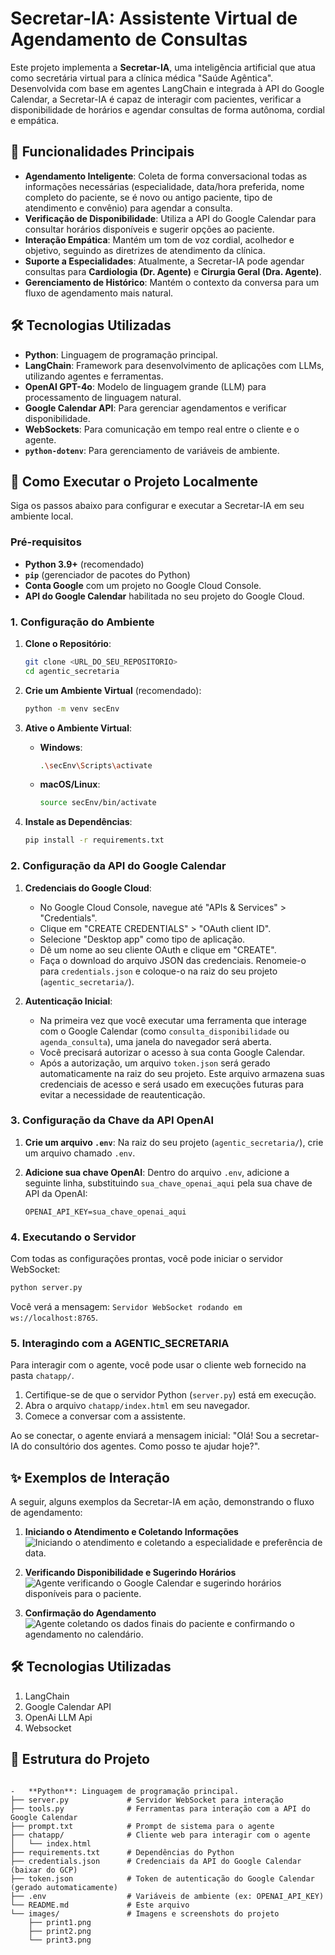 # Secretar-IA: Assistente Virtual de Agendamento de Consultas

Este projeto implementa a **Secretar-IA**, uma inteligência artificial que atua como secretária virtual para a clínica médica "Saúde Agêntica". Desenvolvida com base em agentes LangChain e integrada à API do Google Calendar, a Secretar-IA é capaz de interagir com pacientes, verificar a disponibilidade de horários e agendar consultas de forma autônoma, cordial e empática.
## 🌟 Funcionalidades Principais

-   **Agendamento Inteligente**: Coleta de forma conversacional todas as informações necessárias (especialidade, data/hora preferida, nome completo do paciente, se é novo ou antigo paciente, tipo de atendimento e convênio) para agendar a consulta.
-   **Verificação de Disponibilidade**: Utiliza a API do Google Calendar para consultar horários disponíveis e sugerir opções ao paciente.
-   **Interação Empática**: Mantém um tom de voz cordial, acolhedor e objetivo, seguindo as diretrizes de atendimento da clínica.
-   **Suporte a Especialidades**: Atualmente, a Secretar-IA pode agendar consultas para **Cardiologia (Dr. Agente)** e **Cirurgia Geral (Dra. Agente)**.
-   **Gerenciamento de Histórico**: Mantém o contexto da conversa para um fluxo de agendamento mais natural.

## 🛠️ Tecnologias Utilizadas

-   **Python**: Linguagem de programação principal.
-   **LangChain**: Framework para desenvolvimento de aplicações com LLMs, utilizando agentes e ferramentas.
-   **OpenAI GPT-4o**: Modelo de linguagem grande (LLM) para processamento de linguagem natural.
-   **Google Calendar API**: Para gerenciar agendamentos e verificar disponibilidade.
-   **WebSockets**: Para comunicação em tempo real entre o cliente e o agente.
-   **`python-dotenv`**: Para gerenciamento de variáveis de ambiente.

## 🚀 Como Executar o Projeto Localmente

Siga os passos abaixo para configurar e executar a Secretar-IA em seu ambiente local.

### Pré-requisitos

-   **Python 3.9+** (recomendado)
-   **`pip`** (gerenciador de pacotes do Python)
-   **Conta Google** com um projeto no Google Cloud Console.
-   **API do Google Calendar** habilitada no seu projeto do Google Cloud.

### 1. Configuração do Ambiente

1.  **Clone o Repositório**:
    ```bash
    git clone <URL_DO_SEU_REPOSITORIO>
    cd agentic_secretaria
    ```

2.  **Crie um Ambiente Virtual** (recomendado):
    ```bash
    python -m venv secEnv
    ```

3.  **Ative o Ambiente Virtual**:
    -   **Windows**:
        ```bash
        .\secEnv\Scripts\activate
        ```
    -   **macOS/Linux**:
        ```bash
        source secEnv/bin/activate
        ```

4.  **Instale as Dependências**:
    ```bash
    pip install -r requirements.txt
    ```

### 2. Configuração da API do Google Calendar

1.  **Credenciais do Google Cloud**:
    *   No Google Cloud Console, navegue até "APIs & Services" > "Credentials".
    *   Clique em "CREATE CREDENTIALS" > "OAuth client ID".
    *   Selecione "Desktop app" como tipo de aplicação.
    *   Dê um nome ao seu cliente OAuth e clique em "CREATE".
    *   Faça o download do arquivo JSON das credenciais. Renomeie-o para `credentials.json` e coloque-o na raiz do seu projeto (`agentic_secretaria/`).

2.  **Autenticação Inicial**:
    *   Na primeira vez que você executar uma ferramenta que interage com o Google Calendar (como `consulta_disponibilidade` ou `agenda_consulta`), uma janela do navegador será aberta.
    *   Você precisará autorizar o acesso à sua conta Google Calendar.
    *   Após a autorização, um arquivo `token.json` será gerado automaticamente na raiz do seu projeto. Este arquivo armazena suas credenciais de acesso e será usado em execuções futuras para evitar a necessidade de reautenticação.

### 3. Configuração da Chave da API OpenAI

1.  **Crie um arquivo `.env`**: Na raiz do seu projeto (`agentic_secretaria/`), crie um arquivo chamado `.env`.

2.  **Adicione sua chave OpenAI**: Dentro do arquivo `.env`, adicione a seguinte linha, substituindo `sua_chave_openai_aqui` pela sua chave de API da OpenAI:
    ```
    OPENAI_API_KEY=sua_chave_openai_aqui
    ```

### 4. Executando o Servidor

Com todas as configurações prontas, você pode iniciar o servidor WebSocket:

```bash
python server.py
```

Você verá a mensagem: `Servidor WebSocket rodando em ws://localhost:8765`.

### 5. Interagindo com a AGENTIC_SECRETARIA

Para interagir com o agente, você pode usar o cliente web fornecido na pasta `chatapp/`.

1.  Certifique-se de que o servidor Python (`server.py`) está em execução.
2.  Abra o arquivo `chatapp/index.html` em seu navegador.
3.  Comece a conversar com a assistente.

Ao se conectar, o agente enviará a mensagem inicial: "Olá! Sou a secretar-IA do consultório dos agentes. Como posso te ajudar hoje?".


## ✨ Exemplos de Interação

A seguir, alguns exemplos da Secretar-IA em ação, demonstrando o fluxo de agendamento:

1.  **Iniciando o Atendimento e Coletando Informações**
    ![Iniciando o atendimento e coletando a especialidade e preferência de data.](./images/print1.png)

2.  **Verificando Disponibilidade e Sugerindo Horários**
    ![Agente verificando o Google Calendar e sugerindo horários disponíveis para o paciente.](./images/print2.png)

3.  **Confirmação do Agendamento**
    ![Agente coletando os dados finais do paciente e confirmando o agendamento no calendário.](./images/print3.png)

## 🛠️ Tecnologias Utilizadas
1. LangChain
2. Google Calendar API
3. OpenAi LLM Api
4. Websocket


## 📄 Estrutura do Projeto

```

-   **Python**: Linguagem de programação principal.
├── server.py             # Servidor WebSocket para interação
├── tools.py              # Ferramentas para interação com a API do Google Calendar
├── prompt.txt            # Prompt de sistema para o agente
├── chatapp/              # Cliente web para interagir com o agente
│   └── index.html
├── requirements.txt      # Dependências do Python
├── credentials.json      # Credenciais da API do Google Calendar (baixar do GCP)
├── token.json            # Token de autenticação do Google Calendar (gerado automaticamente)
├── .env                  # Variáveis de ambiente (ex: OPENAI_API_KEY)
└── README.md             # Este arquivo
└── images/               # Imagens e screenshots do projeto
    ├── print1.png
    ├── print2.png
    └── print3.png

```

